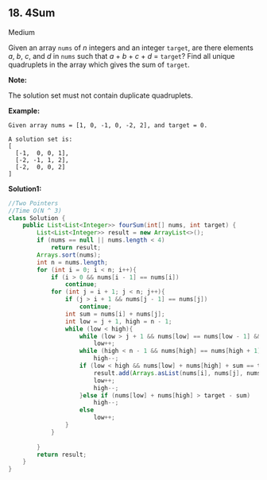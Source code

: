 ## 18. 4Sum

Medium

Given an array `nums` of *n* integers and an integer `target`, are there elements *a*, *b*, *c*, and *d* in `nums` such that *a* + *b* + *c* + *d* = `target`? Find all unique quadruplets in the array which gives the sum of `target`.

**Note:**

The solution set must not contain duplicate quadruplets.

**Example:**

```
Given array nums = [1, 0, -1, 0, -2, 2], and target = 0.

A solution set is:
[
  [-1,  0, 0, 1],
  [-2, -1, 1, 2],
  [-2,  0, 0, 2]
]
```

**Solution1:**

```java
//Two Pointers
//Time O(N ^ 3)
class Solution {
    public List<List<Integer>> fourSum(int[] nums, int target) {
        List<List<Integer>> result = new ArrayList<>();
        if (nums == null || nums.length < 4)
            return result;
        Arrays.sort(nums);
        int n = nums.length;
        for (int i = 0; i < n; i++){
            if (i > 0 && nums[i - 1] == nums[i])
                continue;
            for (int j = i + 1; j < n; j++){
                if (j > i + 1 && nums[j - 1] == nums[j])
                    continue;
                int sum = nums[i] + nums[j];
                int low = j + 1, high = n - 1;
                while (low < high){
                    while (low > j + 1 && nums[low] == nums[low - 1] && low < high)
                        low++;
                    while (high < n - 1 && nums[high] == nums[high + 1] && low < high)
                        high--;
                    if (low < high && nums[low] + nums[high] + sum == target){
                        result.add(Arrays.asList(nums[i], nums[j], nums[low], nums[high]));
                        low++;
                        high--;
                    }else if (nums[low] + nums[high] > target - sum)
                        high--;
                    else
                        low++;
                }
            }
           
        }
        return result;
    }
}
```



